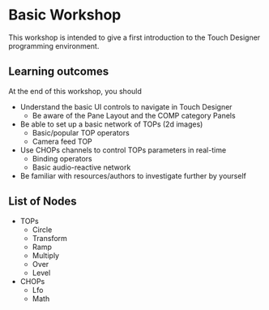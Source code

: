 # Basic Workshop

This workshop is intended to give a first introduction to the Touch Designer programming environment.

## Learning outcomes

At the end of this workshop, you should

* Understand the basic UI controls to navigate in Touch Designer
  * Be aware of the Pane Layout and the COMP category Panels 
* Be able to set up a basic network of TOPs (2d images)
  * Basic/popular TOP operators
  * Camera feed TOP
* Use CHOPs channels to control TOPs parameters in real-time
  * Binding operators
  * Basic audio-reactive network
* Be familiar with resources/authors to investigate further by yourself

## List of Nodes

* TOPs
  * Circle
  * Transform
  * Ramp
  * Multiply
  * Over
  * Level
* CHOPs
  * Lfo
  * Math 
